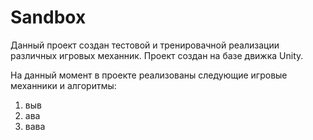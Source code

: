 # Sandbox
 
Данный проект создан тестовой и тренировачной реализации различных игровых механник. Проект создан на базе движка Unity.

На данный момент в проекте реализованы следующие игровые механники и алгоритмы:
1. выв
2. ава
3. вава
